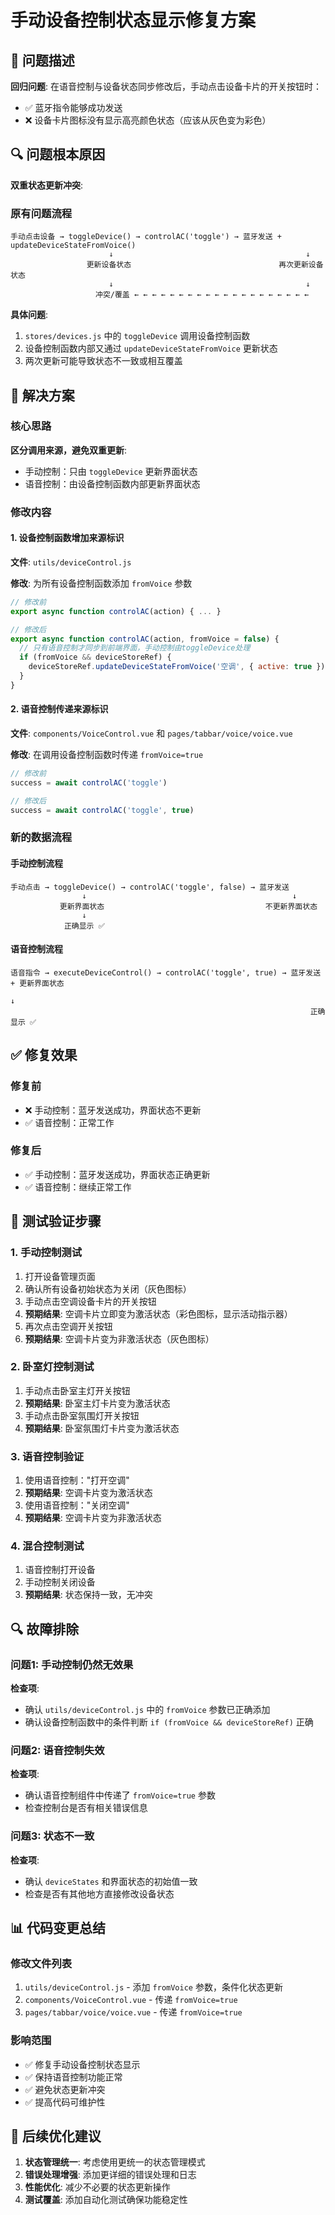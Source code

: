 # 手动设备控制状态显示修复方案

## 🐛 问题描述

**回归问题**: 在语音控制与设备状态同步修改后，手动点击设备卡片的开关按钮时：
- ✅ 蓝牙指令能够成功发送
- ❌ 设备卡片图标没有显示高亮颜色状态（应该从灰色变为彩色）

## 🔍 问题根本原因

**双重状态更新冲突**:

### 原有问题流程
```
手动点击设备 → toggleDevice() → controlAC('toggle') → 蓝牙发送 + updateDeviceStateFromVoice()
                      ↓                                           ↓
                 更新设备状态                                 再次更新设备状态
                      ↓                                           ↓
                   冲突/覆盖 ← ← ← ← ← ← ← ← ← ← ← ← ← ← ← ← ← ← ← ←
```

**具体问题**:
1. `stores/devices.js` 中的 `toggleDevice` 调用设备控制函数
2. 设备控制函数内部又通过 `updateDeviceStateFromVoice` 更新状态
3. 两次更新可能导致状态不一致或相互覆盖

## 🔧 解决方案

### 核心思路
**区分调用来源，避免双重更新**:
- 手动控制：只由 `toggleDevice` 更新界面状态
- 语音控制：由设备控制函数内部更新界面状态

### 修改内容

#### 1. 设备控制函数增加来源标识
**文件**: `utils/deviceControl.js`

**修改**: 为所有设备控制函数添加 `fromVoice` 参数

```javascript
// 修改前
export async function controlAC(action) { ... }

// 修改后  
export async function controlAC(action, fromVoice = false) {
  // 只有语音控制才同步到前端界面，手动控制由toggleDevice处理
  if (fromVoice && deviceStoreRef) {
    deviceStoreRef.updateDeviceStateFromVoice('空调', { active: true });
  }
}
```

#### 2. 语音控制传递来源标识
**文件**: `components/VoiceControl.vue` 和 `pages/tabbar/voice/voice.vue`

**修改**: 在调用设备控制函数时传递 `fromVoice=true`

```javascript
// 修改前
success = await controlAC('toggle')

// 修改后
success = await controlAC('toggle', true)
```

### 新的数据流程

#### 手动控制流程
```
手动点击 → toggleDevice() → controlAC('toggle', false) → 蓝牙发送
                ↓                                              ↓
           更新界面状态                                    不更新界面状态
                ↓
            正确显示 ✅
```

#### 语音控制流程  
```
语音指令 → executeDeviceControl() → controlAC('toggle', true) → 蓝牙发送 + 更新界面状态
                                                                        ↓
                                                                   正确显示 ✅
```

## ✅ 修复效果

### 修复前
- ❌ 手动控制：蓝牙发送成功，界面状态不更新
- ✅ 语音控制：正常工作

### 修复后
- ✅ 手动控制：蓝牙发送成功，界面状态正确更新
- ✅ 语音控制：继续正常工作

## 🧪 测试验证步骤

### 1. 手动控制测试
1. 打开设备管理页面
2. 确认所有设备初始状态为关闭（灰色图标）
3. 手动点击空调设备卡片的开关按钮
4. **预期结果**: 空调卡片立即变为激活状态（彩色图标，显示活动指示器）
5. 再次点击空调开关按钮
6. **预期结果**: 空调卡片变为非激活状态（灰色图标）

### 2. 卧室灯控制测试
1. 手动点击卧室主灯开关按钮
2. **预期结果**: 卧室主灯卡片变为激活状态
3. 手动点击卧室氛围灯开关按钮  
4. **预期结果**: 卧室氛围灯卡片变为激活状态

### 3. 语音控制验证
1. 使用语音控制："打开空调"
2. **预期结果**: 空调卡片变为激活状态
3. 使用语音控制："关闭空调"
4. **预期结果**: 空调卡片变为非激活状态

### 4. 混合控制测试
1. 语音控制打开设备
2. 手动控制关闭设备
3. **预期结果**: 状态保持一致，无冲突

## 🔍 故障排除

### 问题1: 手动控制仍然无效果
**检查项**:
- 确认 `utils/deviceControl.js` 中的 `fromVoice` 参数已正确添加
- 确认设备控制函数中的条件判断 `if (fromVoice && deviceStoreRef)` 正确

### 问题2: 语音控制失效
**检查项**:
- 确认语音控制组件中传递了 `fromVoice=true` 参数
- 检查控制台是否有相关错误信息

### 问题3: 状态不一致
**检查项**:
- 确认 `deviceStates` 和界面状态的初始值一致
- 检查是否有其他地方直接修改设备状态

## 📊 代码变更总结

### 修改文件列表
1. `utils/deviceControl.js` - 添加 `fromVoice` 参数，条件化状态更新
2. `components/VoiceControl.vue` - 传递 `fromVoice=true`
3. `pages/tabbar/voice/voice.vue` - 传递 `fromVoice=true`

### 影响范围
- ✅ 修复手动设备控制状态显示
- ✅ 保持语音控制功能正常
- ✅ 避免状态更新冲突
- ✅ 提高代码可维护性

## 🚀 后续优化建议

1. **状态管理统一**: 考虑使用更统一的状态管理模式
2. **错误处理增强**: 添加更详细的错误处理和日志
3. **性能优化**: 减少不必要的状态更新操作
4. **测试覆盖**: 添加自动化测试确保功能稳定性
